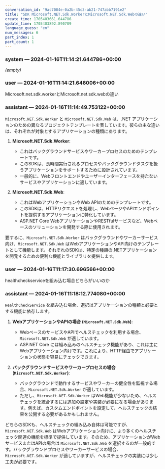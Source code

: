 ```yaml
---
conversation_id: "9ac7004e-0a2b-45c3-ab21-747abb7191e2"
title: "SDK Microsoft.NET.Sdk.WorkerとMicrosoft.NET.Sdk.Webの違い"
create_time: 1705403661.644786
update_time: 1705403892.890789
language_guess: "en"
num_messages: 6
part_index: 1
part_count: 1
---
```


### system — 2024-01-16T11:14:21.644786+00:00

_(empty)_

### user — 2024-01-16T11:14:21.646006+00:00

Microsoft.net.sdk.workerとMicrosoft.net.sdk.webの違い

### assistant — 2024-01-16T11:14:49.753122+00:00

`Microsoft.NET.Sdk.Worker` と `Microsoft.NET.Sdk.Web` は、.NET アプリケーションのための異なるプロジェクトテンプレートを表しています。彼らの主な違いは、それぞれが対象とするアプリケーションの種類にあります。

1. **Microsoft.NET.Sdk.Worker**:
   - これはバックグラウンドサービスやワーカープロセスのためのテンプレートです。
   - このSDKは、長時間実行されるプロセスやバックグラウンドタスクを扱うアプリケーションをサポートするために設計されています。
   - 一般的に、Webフロントエンドやユーザーインターフェースを持たないサービスやアプリケーションに適しています。

2. **Microsoft.NET.Sdk.Web**:
   - これはWebアプリケーションやWeb APIのためのテンプレートです。
   - このSDKは、HTTPリクエストを処理し、WebページやAPIエンドポイントを提供するアプリケーションに特化しています。
   - ASP.NET Core WebアプリケーションやRESTfulサービスなど、Webベースのソリューションを開発する際に使用されます。

要するに、`Microsoft.NET.Sdk.Worker` はバックグラウンドやワーカーサービス向け、`Microsoft.NET.Sdk.Web` はWebアプリケーションやAPI向けのテンプレートとして機能します。それぞれのSDKは、特定の種類の.NETアプリケーションを開発するための便利な機能とライブラリを提供します。

### user — 2024-01-16T11:17:30.696566+00:00

healthcheckserviceを組み込む場合どちらがいいのか

### assistant — 2024-01-16T11:18:12.774080+00:00

`HealthCheckService` を組み込む場合、選択はアプリケーションの種類と必要とする機能に依存します。

1. **WebアプリケーションやAPIの場合 (`Microsoft.NET.Sdk.Web`)**:
   - WebベースのサービスやAPIでヘルスチェックを利用する場合、`Microsoft.NET.Sdk.Web` が適しています。
   - ASP.NET Core には組み込みのヘルスチェック機能があり、これは主にWebアプリケーション向けです。これにより、HTTP経由でアプリケーションの状態を容易にチェックできます。

2. **バックグラウンドサービスやワーカープロセスの場合 (`Microsoft.NET.Sdk.Worker`)**:
   - バックグラウンドで動作するサービスやワーカーの健全性を監視する場合、`Microsoft.NET.Sdk.Worker` が適しています。
   - ただし、`Microsoft.NET.Sdk.Worker` はWeb機能が少ないため、ヘルスチェックを統合するには追加の設定や実装が必要になる場合があります。例えば、カスタムエンドポイントを設定して、ヘルスチェックの結果を公開する必要があるかもしれません。

どちらのSDKも、ヘルスチェックの組み込み自体は可能ですが、`Microsoft.NET.Sdk.Web` はWebアプリケーション向けに、より多くのヘルスチェック関連の機能を標準で提供しています。そのため、アプリケーションがWebサービスまたはAPIの場合は `Microsoft.NET.Sdk.Web` を選択するのが一般的です。バックグラウンドプロセスやワーカーサービスの場合、`Microsoft.NET.Sdk.Worker` が適していますが、ヘルスチェックの実装には少し工夫が必要です。

